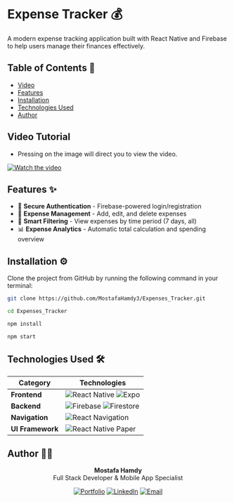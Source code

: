 # Expense Tracker 💰

A modern expense tracking application built with React Native and Firebase to help users manage their finances effectively.

## Table of Contents 📖

- [Video](#video-)
- [Features](#features-)
- [Installation](#installation-)
- [Technologies Used](#technologies-used-)
- [Author](#author-)

## Video Tutorial  
- Pressing on the image will direct you to view the video.  

[![Watch the video](https://drive.google.com/uc?export=view&id=1KfJOfvJlsT4hlNrSjf7Q4pzuKZRZ1jIG)](https://drive.google.com/file/d/15SQvvz4kO-GzhIFItHrXjXwar2LPEWFH/view?usp=sharing)

## Features ✨

- 🔐 **Secure Authentication** - Firebase-powered login/registration
- 💸 **Expense Management** - Add, edit, and delete expenses
- 📅 **Smart Filtering** - View expenses by time period (7 days, all)
- 📊 **Expense Analytics** - Automatic total calculation and spending overview

## Installation ⚙️

Clone the project from GitHub by running the following command in your terminal:

```bash
git clone https://github.com/MostafaHamdy3/Expenses_Tracker.git

cd Expenses_Tracker

npm install

npm start
```

## Technologies Used 🛠️

<div align="center">
  
| Category          | Technologies                                                                 |
|-------------------|-----------------------------------------------------------------------------|
| **Frontend**      | ![React Native](https://img.shields.io/badge/React_Native-20232A?style=for-the-badge&logo=react&logoColor=61DAFB) ![Expo](https://img.shields.io/badge/Expo-1B1F23?style=for-the-badge&logo=expo&logoColor=white) |
| **Backend**       | ![Firebase](https://img.shields.io/badge/Firebase-039BE5?style=for-the-badge&logo=Firebase&logoColor=white) ![Firestore](https://img.shields.io/badge/Firestore-FFCA28?style=for-the-badge&logo=firebase&logoColor=black) |
| **Navigation**    | ![React Navigation](https://img.shields.io/badge/React_Navigation-6F52FF?style=for-the-badge) |
| **UI Framework**  | ![React Native Paper](https://img.shields.io/badge/React_Native_Paper-2088FF?style=for-the-badge) |

</div>

## Author 👨‍💻

<div align="center">

**Mostafa Hamdy**  
Full Stack Developer & Mobile App Specialist

[![Portfolio](https://img.shields.io/badge/🌐_Portfolio-000000?style=for-the-badge&logo=vercel&logoColor=white)](https://mostafa-portfolio.vercel.app/)
[![LinkedIn](https://img.shields.io/badge/🔗_LinkedIn-0077B5?style=for-the-badge&logo=linkedin&logoColor=white)](https://www.linkedin.com/in/mostafa-7amdy/)
[![Email](https://img.shields.io/badge/📧_Email-D14836?style=for-the-badge&logo=gmail&logoColor=white)](mailto:mostafa44hamdy@gmail.com)

</div>
